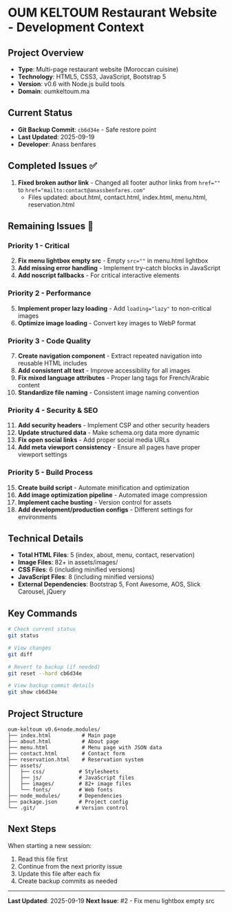 # OUM KELTOUM Restaurant Website - Development Context

## Project Overview
- **Type**: Multi-page restaurant website (Moroccan cuisine)
- **Technology**: HTML5, CSS3, JavaScript, Bootstrap 5
- **Version**: v0.6 with Node.js build tools
- **Domain**: oumkeltoum.ma

## Current Status
- **Git Backup Commit**: `cb6d34e` - Safe restore point
- **Last Updated**: 2025-09-19
- **Developer**: Anass benfares

## Completed Issues ✅
1. **Fixed broken author link** - Changed all footer author links from `href=""` to `href="mailto:contact@anassbenfares.com"`
   - Files updated: about.html, contact.html, index.html, menu.html, reservation.html

## Remaining Issues 🔄
### Priority 1 - Critical
2. **Fix menu lightbox empty src** - Empty `src=""` in menu.html lightbox
3. **Add missing error handling** - Implement try-catch blocks in JavaScript
4. **Add noscript fallbacks** - For critical interactive elements

### Priority 2 - Performance
5. **Implement proper lazy loading** - Add `loading="lazy"` to non-critical images
6. **Optimize image loading** - Convert key images to WebP format

### Priority 3 - Code Quality
7. **Create navigation component** - Extract repeated navigation into reusable HTML includes
8. **Add consistent alt text** - Improve accessibility for all images
9. **Fix mixed language attributes** - Proper lang tags for French/Arabic content
10. **Standardize file naming** - Consistent image naming convention

### Priority 4 - Security & SEO
11. **Add security headers** - Implement CSP and other security headers
12. **Update structured data** - Make schema.org data more dynamic
13. **Fix open social links** - Add proper social media URLs
14. **Add meta viewport consistency** - Ensure all pages have proper viewport settings

### Priority 5 - Build Process
15. **Create build script** - Automate minification and optimization
16. **Add image optimization pipeline** - Automated image compression
17. **Implement cache busting** - Version control for assets
18. **Add development/production configs** - Different settings for environments

## Technical Details
- **Total HTML Files**: 5 (index, about, menu, contact, reservation)
- **Image Files**: 82+ in assets/images/
- **CSS Files**: 6 (including minified versions)
- **JavaScript Files**: 8 (including minified versions)
- **External Dependencies**: Bootstrap 5, Font Awesome, AOS, Slick Carousel, jQuery

## Key Commands
```bash
# Check current status
git status

# View changes
git diff

# Revert to backup (if needed)
git reset --hard cb6d34e

# View backup commit details
git show cb6d34e
```

## Project Structure
```
oum-keltoum v0.6+node.modules/
├── index.html          # Main page
├── about.html          # About page
├── menu.html           # Menu page with JSON data
├── contact.html        # Contact form
├── reservation.html    # Reservation system
├── assets/
│   ├── css/           # Stylesheets
│   ├── js/            # JavaScript files
│   ├── images/        # 82+ image files
│   └── fonts/         # Web fonts
├── node_modules/      # Dependencies
├── package.json       # Project config
└── .git/             # Version control
```

## Next Steps
When starting a new session:
1. Read this file first
2. Continue from the next priority issue
3. Update this file after each fix
4. Create backup commits as needed

---
**Last Updated**: 2025-09-19
**Next Issue**: #2 - Fix menu lightbox empty src